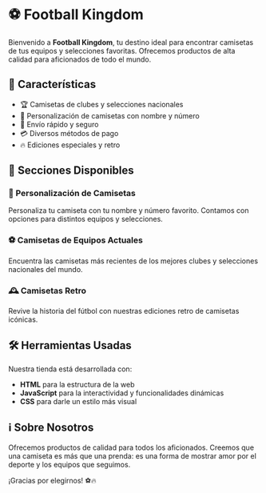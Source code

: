 # ⚽ Football Kingdom

Bienvenido a **Football Kingdom**, tu destino ideal para encontrar camisetas de tus equipos y selecciones favoritas. Ofrecemos productos de alta calidad para aficionados de todo el mundo.

## 📌 Características
- 🏆 Camisetas de clubes y selecciones nacionales
- 🎨 Personalización de camisetas con nombre y número
- 🚚 Envío rápido y seguro
- 💳 Diversos métodos de pago
- 🔥 Ediciones especiales y retro

## 🛒 Secciones Disponibles
### 👕 Personalización de Camisetas
Personaliza tu camiseta con tu nombre y número favorito. Contamos con opciones para distintos equipos y selecciones.

### ⚽ Camisetas de Equipos Actuales
Encuentra las camisetas más recientes de los mejores clubes y selecciones nacionales del mundo.

### 🕰️ Camisetas Retro
Revive la historia del fútbol con nuestras ediciones retro de camisetas icónicas.

## 🛠️ Herramientas Usadas
Nuestra tienda está desarrollada con:
- **HTML** para la estructura de la web
- **JavaScript** para la interactividad y funcionalidades dinámicas
- **CSS** para darle un estilo más visual

## ℹ️ Sobre Nosotros
Ofrecemos productos de calidad para todos los aficionados. Creemos que una camiseta es más que una prenda: es una forma de mostrar amor por el deporte y los equipos que seguimos.

¡Gracias por elegirnos! ⚽🔥
